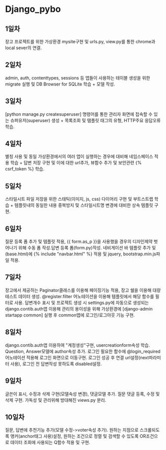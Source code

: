 # Django_pybo

1일차
-
장고 프로젝트를 위한 가상환경 mysite구현 및 urls.py, view.py를 통한 chrome과 local sever의 연결.

2일차
-
admin, auth, contenttypes, sessions 등 앱들이 사용하는 테이블 생성을 위한 migrate 실행 및 DB Browser for SQLite 학습 + 모델 작성.

3일차
-
[python manage.py createsuperuser] 명령어를 통한 관리자 화면에 접속할 수 있는 슈퍼유저(superuser) 생성 + 목록조회 및 탬플릿 태그의 유형, HTTP주요 응답오류 학습.

4일차
-
별칭 사용 및 동일 가상환경에서의 여러 앱이 실행하는 경우에 대비해 네임스페이스 적용 학습 + 답변 저장 구현 및 이에 대한 url추가, 뷰함수 추가 및 보안관련 {% csrf_token %} 학습.

5일차
-
스타일시트 파일 저장을 위한 스태틱(이미지, js, css) 다이어리 구현 및 부트스트랩 학습 + 템플릿내의 동일한 내용 중복방지 및 스타일시트명 변경에 대비한 상속 템플릿 구현.

6일차
-
질문 등록 폼 추가 및 템플릿 적용, {{ form.as_p }}을 사용했을 경우의 디자인제약 벗어나기 위해 수동 폼 작성.답변 등록 폼(form.py)작성. 네비게이션 바 템플릿 추가 및 (base.html)에 {% include "navbar.html" %} 적용 및 jquery, bootstrap.min.js파일 적용.

7일차
-
장고에서 제공하는 Paginator클래스를 이용해 페이징기능 적용, 장고 쉘을 이용해 대량 테스트 데이터 생성. @register.filter 어노테이션을 이용해 템플릿에서 해당 함수를 필터로 사용. 답변개수 표시 및 프로젝트 생성 시 settings.py에 자동으로 생성되는 django.contib.auth앱 이용해 관리의 용이성을 위해 가상환경에 [django-admin startapp common] 실행 후 common앱에 로그인/로그아웃 기능 구현.

8일차
-
django.contib.auth앱 이용하여 "계정생성"구현, usercreationform속성 학습. Question, Answer모델에 author속성 추가. 로그인 필요한 함수에 @login_required 어노테이션 적용해 로그인 화면으로 이동구현. 로그인 성공 후 연결 url설정(next파라미터 사용), 로그인 전 답변작성 못하도록 disabled설정.

9일차
-
글쓴이 표시, 수정과 삭제 구현(모델속성 변경), 댓글모델 추가. 질문 댓글 등록, 수정 및 삭제 구현. 가독성 및 관리위해 방대해진 views.py 분리.

10일차
-
질문, 답변에 추천기능 추가(모델 수정->voter속성 추가). 원하는 지점으로 스크롤되도록 앵커(anchor태그 사용)설정, 원하는 조건으로 정렬 및 검색할 수 있도록 OR조건으로 데이터 조회에 사용되는 Q함수 적용 및 구현. 


